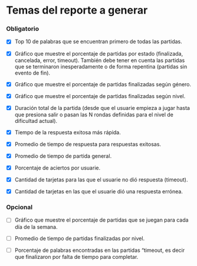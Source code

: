 # Temas del reporte a generar

### Obligatorio

- [x] Top 10 de palabras que se encuentran primero de todas las partidas.

- [x] Gráfico que muestre el porcentaje de partidas por estado (finalizada, cancelada, error, timeout). También debe tener en cuenta las partidas que se terminaron inesperadamente o de forma repentina (partidas sin evento de fin). 

- [x] Gráfico que muestre el porcentaje de partidas finalizadas según género.

- [x] Gráfico que muestre el porcentaje de partidas finalizadas según nivel.

- [x] Duración total de la partida (desde que el usuarie empieza a jugar hasta que presiona salir o pasan las N rondas definidas para el nivel de dificultad actual).

- [x] Tiempo de la respuesta exitosa más rápida.

- [x] Promedio de tiempo de respuesta para respuestas exitosas.

- [x] Promedio de tiempo de partida general.

- [x] Porcentaje de aciertos por usuarie.

- [x] Cantidad de tarjetas para las que el usuarie no dió respuesta (timeout).

- [x] Cantidad de tarjetas en las que el usuarie dió una respuesta errónea.

### Opcional

- [ ] Gráfico que muestre el porcentaje de partidas que se juegan para cada día de la semana.

- [ ] Promedio de tiempo de partidas finalizadas por nivel.

- [ ] Porcentaje de palabras encontradas en las partidas “timeout, es decir que finalizaron por falta de tiempo para completar.
